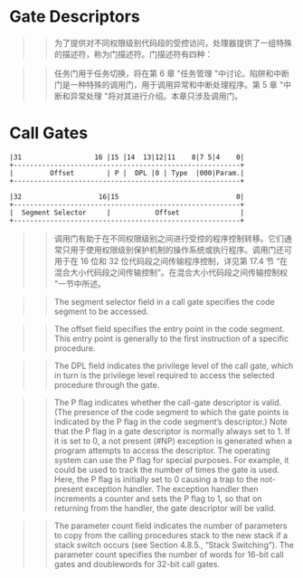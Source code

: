 # Gate Descriptors

>> 为了提供对不同权限级别代码段的受控访问，处理器提供了一组特殊的描述符，称为门描述符。门描述符有四种：

>> 任务门用于任务切换，将在第 6 章 "任务管理 "中讨论。陷阱和中断门是一种特殊的调用门，用于调用异常和中断处理程序。第 5 章 "中断和异常处理 "将对其进行介绍。本章只涉及调用门。

# Call Gates

```
|31                  16 |15 |14  13|12|11    8|7 5|4    0|
+--------------------------------------------------------+
|         Offset        | P |  DPL |0 | Type  |000|Param.|
+--------------------------------------------------------+

|32                   16|15                             0|
+--------------------------------------------------------+
|  Segment Selector     |           Offset               |
+--------------------------------------------------------+
```

>> 调用门有助于在不同权限级别之间进行受控的程序控制转移。它们通常只用于使用权限级别保护机制的操作系统或执行程序。调用门还可用于在 16 位和 32 位代码段之间传输程序控制，详见第 17.4 节 “在混合大小代码段之间传输控制”。在混合大小代码段之间传输控制权 "一节中所述。

>> The segment selector field in a call gate specifies the code segment to be accessed.

>> The offset field specifies the entry point in the code segment. This entry point is generally to the first instruction of a specific procedure.

>> The DPL field indicates the privilege level of the call gate, which in turn is the privilege level required to access the selected procedure through the gate.

>> The P flag indicates whether the call-gate descriptor is valid. (The presence of the code segment to which the gate points is indicated by the P flag in the code segment’s descriptor.) Note that the P flag in a gate descriptor is normally always set to 1. If it is set to 0, a not present (#NP) exception is generated when a program attempts to access the descriptor. The operating system can use the P flag for special purposes. For example, it could be used to track the number of times the gate is used. Here, the P flag is initially set to 0 causing a trap to the not-present exception handler. The exception handler then increments a counter and sets the P flag to 1, so that on returning from the handler, the gate descriptor will be valid.

>> The parameter count field indicates the number of parameters to copy from the calling procedures stack to the new stack if a stack switch occurs (see Section 4.8.5., “Stack Switching”). The parameter count specifies the number of words for 16-bit call gates and doublewords for 32-bit call gates.

>> 